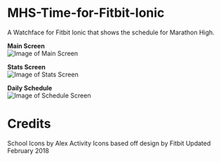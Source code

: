 # MHS-Time-for-Fitbit-Ionic
A Watchface for Fitbit Ionic that shows the schedule for Marathon High.

<t>**Main Screen**<br>
![Image of Main Screen](https://github.com/slym88/MHS-Time-for-Fitbit-Ionic/blob/master/screenshots/MHSTime-mainScreen.png)

**Stats Screen**<br>
![Image of Stats Screen](https://github.com/slym88/MHS-Time-for-Fitbit-Ionic/blob/master/screenshots/MHSTimestats-StatsScreen.png)

**Daily Schedule**<br>
![Image of Schedule Screen](https://github.com/slym88/MHS-Time-for-Fitbit-Ionic/blob/master/screenshots/MHSTimeschedule-scheduleScreen.png)

# Credits
School Icons by Alex
Activity Icons based off design by Fitbit
Updated February 2018

